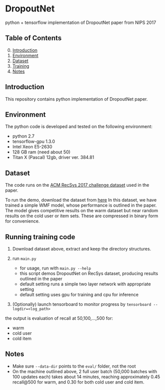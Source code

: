 # DropoutNet
python + tensorflow implementation of DropoutNet paper from NIPS 2017

## Table of Contents  
0. [Introduction](#intro)  
1. [Environment](#env)
2. [Dataset](#dataset)
3. [Training](#demo)
3. [Notes](#notes)

<a name="intro"/>

## Introduction
This repository contains python implementation of DropoutNet paper.

<a name="env"/>

## Environment
The python code is developed and tested on the following environment:
* python 2.7
* tensorflow-gpu 1.3.0
* Intel Xeon E5-2630
* 128 GB ram (need about 50)
* Titan X (Pascal) 12gb, driver ver. 384.81

<a name="dataset"/>

## Dataset

The code runs on the [ACM RecSys 2017 challenge dataset](http://2017.recsyschallenge.com/) used in the paper.

To run the demo, download the dataset from [here](https://s3.amazonaws.com/public.layer6.ai/DropoutNet/recsys2017.pub.tar.gz)
In this dataset, we have trained a simple WMF model, whose performance is outlined in the paper. The model gives competitive results on the warm dataset but near random results on the cold user or item sets. These are compressed in binary form for convenience.

<a name="demo"/>

## Running training code

1. Download dataset above, extract and keep the directory structures.

2. run `main.py`
    * for usage, run with `main.py --help`
    * this script demos DropoutNet on RecSys dataset, producing results outlined in the paper
    * default setting runs a simple two layer network with appropriate setting
    * default setting uses gpu for training and cpu for inference
3. (Optionally) launch tensorboard to monitor progress by `tensorboard --logdir=<log_path>`

the output is evaluation of recall at 50,100,...,500 for:
- warm
- cold user
- cold item

<a name="notes"/>

## Notes

* Make sure `--data-dir` points to the `eval/` folder, not the root
* On the machine outlined above, 2 full user batch (50,000 batches with 100 updates each) takes about 14 minutes, reaching approximately 0.45 recall@500 for warm, and 0.30 for both cold user and cold item.
